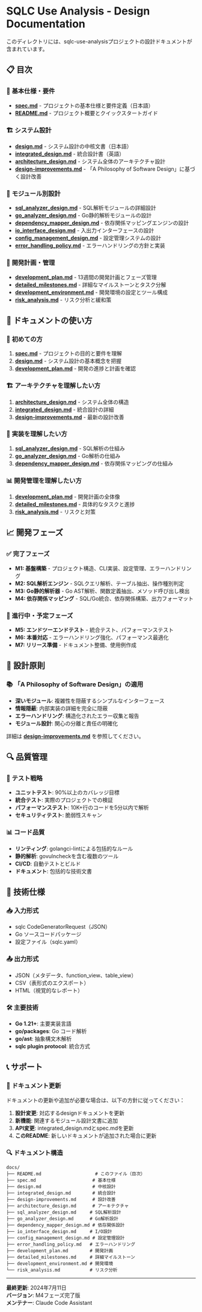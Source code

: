 # SQLC Use Analysis - Design Documentation

このディレクトリには、sqlc-use-analysisプロジェクトの設計ドキュメントが含まれています。

## 📋 目次

### 🎯 **基本仕様・要件**
- **[spec.md](spec.md)** - プロジェクトの基本仕様と要件定義（日本語）
- **[README.md](../README.md)** - プロジェクト概要とクイックスタートガイド

### 🏗️ **システム設計**
- **[design.md](design.md)** - システム設計の中核文書（日本語）
- **[integrated_design.md](integrated_design.md)** - 統合設計書（英語）
- **[architecture_design.md](architecture_design.md)** - システム全体のアーキテクチャ設計
- **[design-improvements.md](design-improvements.md)** - 「A Philosophy of Software Design」に基づく設計改善

### 🔧 **モジュール別設計**
- **[sql_analyzer_design.md](sql_analyzer_design.md)** - SQL解析モジュールの詳細設計
- **[go_analyzer_design.md](go_analyzer_design.md)** - Go静的解析モジュールの設計
- **[dependency_mapper_design.md](dependency_mapper_design.md)** - 依存関係マッピングエンジンの設計
- **[io_interface_design.md](io_interface_design.md)** - 入出力インターフェースの設計
- **[config_management_design.md](config_management_design.md)** - 設定管理システムの設計
- **[error_handling_policy.md](error_handling_policy.md)** - エラーハンドリングの方針と実装

### 📅 **開発計画・管理**
- **[development_plan.md](development_plan.md)** - 13週間の開発計画とフェーズ管理
- **[detailed_milestones.md](detailed_milestones.md)** - 詳細なマイルストーンとタスク分解
- **[development_environment.md](development_environment.md)** - 開発環境の設定とツール構成
- **[risk_analysis.md](risk_analysis.md)** - リスク分析と緩和策

## 🎯 **ドキュメントの使い方**

### 🔰 **初めての方**
1. **[spec.md](spec.md)** - プロジェクトの目的と要件を理解
2. **[design.md](design.md)** - システム設計の基本概念を把握
3. **[development_plan.md](development_plan.md)** - 開発の進捗と計画を確認

### 🏗️ **アーキテクチャを理解したい方**
1. **[architecture_design.md](architecture_design.md)** - システム全体の構造
2. **[integrated_design.md](integrated_design.md)** - 統合設計の詳細
3. **[design-improvements.md](design-improvements.md)** - 最新の設計改善

### 🔧 **実装を理解したい方**
1. **[sql_analyzer_design.md](sql_analyzer_design.md)** - SQL解析の仕組み
2. **[go_analyzer_design.md](go_analyzer_design.md)** - Go解析の仕組み
3. **[dependency_mapper_design.md](dependency_mapper_design.md)** - 依存関係マッピングの仕組み

### 📊 **開発管理を理解したい方**
1. **[development_plan.md](development_plan.md)** - 開発計画の全体像
2. **[detailed_milestones.md](detailed_milestones.md)** - 具体的なタスクと進捗
3. **[risk_analysis.md](risk_analysis.md)** - リスクと対策

## 📈 **開発フェーズ**

### ✅ **完了フェーズ**
- **M1: 基盤構築** - プロジェクト構造、CLI実装、設定管理、エラーハンドリング
- **M2: SQL解析エンジン** - SQLクエリ解析、テーブル抽出、操作種別判定
- **M3: Go静的解析器** - Go AST解析、関数定義抽出、メソッド呼び出し検出
- **M4: 依存関係マッピング** - SQL/Go統合、依存関係構築、出力フォーマット

### 🔄 **進行中・予定フェーズ**
- **M5: エンドツーエンドテスト** - 統合テスト、パフォーマンステスト
- **M6: 本番対応** - エラーハンドリング強化、パフォーマンス最適化
- **M7: リリース準備** - ドキュメント整備、使用例作成

## 🎨 **設計原則**

### 📚 **「A Philosophy of Software Design」の適用**
- **深いモジュール**: 複雑性を隠蔽するシンプルなインターフェース
- **情報隠蔽**: 内部実装の詳細を完全に隠蔽
- **エラーハンドリング**: 構造化されたエラー収集と報告
- **モジュール設計**: 関心の分離と責任の明確化

詳細は **[design-improvements.md](design-improvements.md)** を参照してください。

## 🔍 **品質管理**

### 🧪 **テスト戦略**
- **ユニットテスト**: 90%以上のカバレッジ目標
- **統合テスト**: 実際のプロジェクトでの検証
- **パフォーマンステスト**: 10K+行のコードを5分以内で解析
- **セキュリティテスト**: 脆弱性スキャン

### 📊 **コード品質**
- **リンティング**: golangci-lintによる包括的なルール
- **静的解析**: govulncheckを含む複数のツール
- **CI/CD**: 自動テストとビルド
- **ドキュメント**: 包括的な技術文書

## 🔧 **技術仕様**

### 📥 **入力形式**
- sqlc CodeGeneratorRequest（JSON）
- Go ソースコードパッケージ
- 設定ファイル（sqlc.yaml）

### 📤 **出力形式**
- JSON（メタデータ、function_view、table_view）
- CSV（表形式のエクスポート）
- HTML（視覚的なレポート）

### 🛠️ **主要技術**
- **Go 1.21+**: 主要実装言語
- **go/packages**: Go コード解析
- **go/ast**: 抽象構文木解析
- **sqlc plugin protocol**: 統合方式

## 📞 **サポート**

### 📝 **ドキュメント更新**
ドキュメントの更新や追加が必要な場合は、以下の方針に従ってください：

1. **設計変更**: 対応するdesignドキュメントを更新
2. **新機能**: 関連するモジュール設計文書に追加
3. **API変更**: integrated_design.mdとspec.mdを更新
4. **このREADME**: 新しいドキュメントが追加された場合に更新

### 🔍 **ドキュメント構造**
```
docs/
├── README.md                    # このファイル（目次）
├── spec.md                     # 基本仕様
├── design.md                   # 中核設計
├── integrated_design.md        # 統合設計
├── design-improvements.md      # 設計改善
├── architecture_design.md      # アーキテクチャ
├── sql_analyzer_design.md     # SQL解析設計
├── go_analyzer_design.md      # Go解析設計
├── dependency_mapper_design.md # 依存関係設計
├── io_interface_design.md     # I/O設計
├── config_management_design.md # 設定管理設計
├── error_handling_policy.md   # エラーハンドリング
├── development_plan.md        # 開発計画
├── detailed_milestones.md     # 詳細マイルストーン
├── development_environment.md # 開発環境
└── risk_analysis.md           # リスク分析
```

---

**最終更新**: 2024年7月11日  
**バージョン**: M4フェーズ完了版  
**メンテナー**: Claude Code Assistant